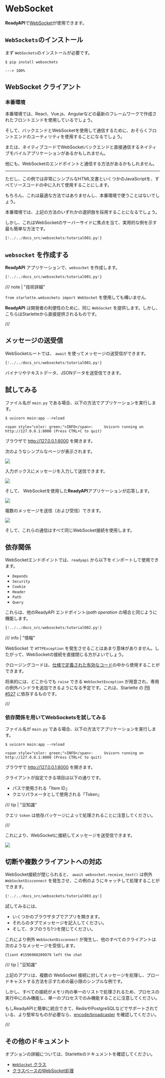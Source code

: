 # WebSocket

**ReadyAPI**で<a href="https://developer.mozilla.org/en-US/docs/Web/API/WebSockets_API" class="external-link" target="_blank">WebSocket</a>が使用できます。

## `WebSockets`のインストール

まず `WebSockets`のインストールが必要です。

<div class="termy">

```console
$ pip install websockets

---> 100%
```

</div>

## WebSocket クライアント

### 本番環境

本番環境では、React、Vue.js、Angularなどの最新のフレームワークで作成されたフロントエンドを使用しているでしょう。

そして、バックエンドとWebSocketを使用して通信するために、おそらくフロントエンドのユーティリティを使用することになるでしょう。

または、ネイティブコードでWebSocketバックエンドと直接通信するネイティブモバイルアプリケーションがあるかもしれません。

他にも、WebSocketのエンドポイントと通信する方法があるかもしれません。

---

ただし、この例では非常にシンプルなHTML文書といくつかのJavaScriptを、すべてソースコードの中に入れて使用することにします。

もちろん、これは最適な方法ではありませんし、本番環境で使うことはないでしょう。

本番環境では、上記の方法のいずれかの選択肢を採用することになるでしょう。

しかし、これはWebSocketのサーバーサイドに焦点を当て、実用的な例を示す最も簡単な方法です。

```Python hl_lines="2  6-38  41-43"
{!../../docs_src/websockets/tutorial001.py!}
```

## `websocket` を作成する

**ReadyAPI** アプリケーションで、`websocket` を作成します。

```Python hl_lines="1  46-47"
{!../../docs_src/websockets/tutorial001.py!}
```

/// note | "技術詳細"

`from starlette.websockets import WebSocket` を使用しても構いません.

**ReadyAPI** は開発者の利便性のために、同じ `WebSocket` を提供します。しかし、こちらはStarletteから直接提供されるものです。

///

## メッセージの送受信

WebSocketルートでは、 `await` を使ってメッセージの送受信ができます。

```Python hl_lines="48-52"
{!../../docs_src/websockets/tutorial001.py!}
```

バイナリやテキストデータ、JSONデータを送受信できます。

## 試してみる

ファイル名が `main.py` である場合、以下の方法でアプリケーションを実行します。

<div class="termy">

```console
$ uvicorn main:app --reload

<span style="color: green;">INFO</span>:     Uvicorn running on http://127.0.0.1:8000 (Press CTRL+C to quit)
```

</div>

ブラウザで <a href="http://127.0.0.1:8000" class="external-link" target="_blank">http://127.0.0.1:8000</a> を開きます。

次のようなシンプルなページが表示されます。

<img src="/img/tutorial/websockets/image01.png">

入力ボックスにメッセージを入力して送信できます。

<img src="/img/tutorial/websockets/image02.png">

そして、 WebSocketを使用した**ReadyAPI**アプリケーションが応答します。

<img src="/img/tutorial/websockets/image03.png">

複数のメッセージを送信（および受信）できます。

<img src="/img/tutorial/websockets/image04.png">

そして、これらの通信はすべて同じWebSocket接続を使用します。

## 依存関係

WebSocketエンドポイントでは、`readyapi` から以下をインポートして使用できます。

* `Depends`
* `Security`
* `Cookie`
* `Header`
* `Path`
* `Query`

これらは、他のReadyAPI エンドポイント/*path operation* の場合と同じように機能します。

```Python hl_lines="58-65  68-83"
{!../../docs_src/websockets/tutorial002.py!}
```

/// info | "情報"

WebSocket で `HTTPException` を発生させることはあまり意味がありません。したがって、WebSocketの接続を直接閉じる方がよいでしょう。

クロージングコードは、<a href="https://tools.ietf.org/html/rfc6455#section-7.4.1" class="external-link" target="_blank">仕様で定義された有効なコード</a>の中から使用することができます。

将来的には、どこからでも `raise` できる `WebSocketException` が用意され、専用の例外ハンドラを追加できるようになる予定です。これは、Starlette の <a href="https://github.com/encode/starlette/pull/527" class="external-link" target="_blank">PR #527</a> に依存するものです。

///

### 依存関係を用いてWebSocketsを試してみる

ファイル名が `main.py` である場合、以下の方法でアプリケーションを実行します。

<div class="termy">

```console
$ uvicorn main:app --reload

<span style="color: green;">INFO</span>:     Uvicorn running on http://127.0.0.1:8000 (Press CTRL+C to quit)
```

</div>

ブラウザで <a href="http://127.0.0.1:8000" class="external-link" target="_blank">http://127.0.0.1:8000</a> を開きます。

クライアントが設定できる項目は以下の通りです。

* パスで使用される「Item ID」
* クエリパラメータとして使用される「Token」

/// tip | "豆知識"

クエリ `token` は依存パッケージによって処理されることに注意してください。

///

これにより、WebSocketに接続してメッセージを送受信できます。

<img src="/img/tutorial/websockets/image05.png">

## 切断や複数クライアントへの対応

WebSocket接続が閉じられると、 `await websocket.receive_text()` は例外 `WebSocketDisconnect` を発生させ、この例のようにキャッチして処理することができます。

```Python hl_lines="81-83"
{!../../docs_src/websockets/tutorial003.py!}
```

試してみるには、

* いくつかのブラウザタブでアプリを開きます。
* それらのタブでメッセージを記入してください。
* そして、タブのうち1つを閉じてください。

これにより例外 `WebSocketDisconnect` が発生し、他のすべてのクライアントは次のようなメッセージを受信します。

```
Client #1596980209979 left the chat
```

/// tip | "豆知識"

上記のアプリは、複数の WebSocket 接続に対してメッセージを処理し、ブロードキャストする方法を示すための最小限のシンプルな例です。

しかし、すべての接続がメモリ内の単一のリストで処理されるため、プロセスの実行中にのみ機能し、単一のプロセスでのみ機能することに注意してください。

もしReadyAPIと簡単に統合できて、RedisやPostgreSQLなどでサポートされている、より堅牢なものが必要なら、<a href="https://github.com/encode/broadcaster" class="external-link" target="_blank">encode/broadcaster</a> を確認してください。

///

## その他のドキュメント

オプションの詳細については、Starletteのドキュメントを確認してください。

* <a href="https://www.starlette.io/websockets/" class="external-link" target="_blank"> `WebSocket` クラス</a>
* <a href="https://www.starlette.io/endpoints/#websocketendpoint" class="external-link" target="_blank">クラスベースのWebSocket処理</a>
